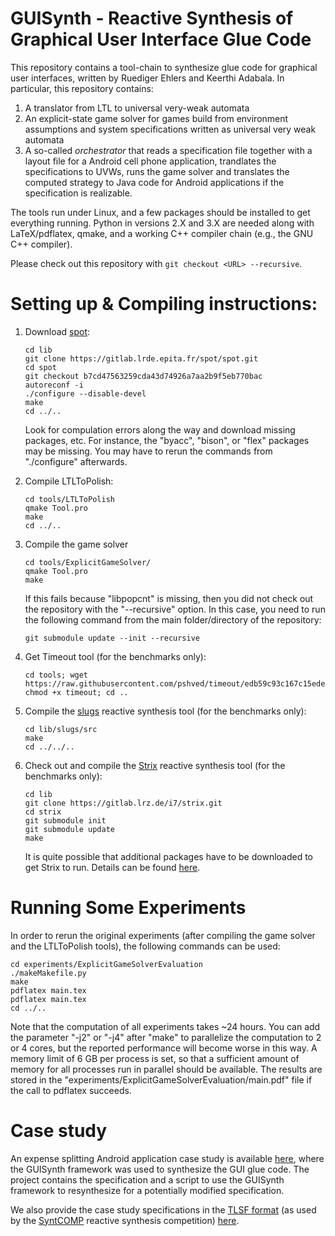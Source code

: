 GUISynth - Reactive Synthesis of Graphical User Interface Glue Code
===================================================================
This repository contains a tool-chain to synthesize glue code for graphical user interfaces, written by Ruediger Ehlers and Keerthi Adabala. In particular, this repository contains:

1. A translator from LTL to universal very-weak automata
2. An explicit-state game solver for games build from environment assumptions and system specifications written as universal very weak automata
3. A so-called _orchestrator_ that reads a specification file together with a layout file for a Android cell phone application, trandlates the specifications to UVWs, runs the game solver and translates the computed strategy to Java code for Android applications if the specification is realizable.

The tools run under Linux, and a few packages should be installed to get everything running. Python in versions 2.X and 3.X are needed along with LaTeX/pdflatex, qmake, and a working C++ compiler chain (e.g., the GNU C++ compiler).

Please check out this repository with `git checkout <URL> --recursive`.


Setting up & Compiling instructions:
====================================

1. Download [spot](https://spot.lrde.epita.fr/):
   ```
   cd lib
   git clone https://gitlab.lrde.epita.fr/spot/spot.git
   cd spot
   git checkout b7cd47563259cda43d74926a7aa2b9f5eb770bac
   autoreconf -i
   ./configure --disable-devel
   make
   cd ../..
   ```
    
   Look for compulation errors along the way and download missing packages, etc.
   For instance, the "byacc", "bison", or "flex" packages may be missing. You may have to rerun the commands from "./configure" afterwards.
    
2. Compile LTLToPolish:
   ```
   cd tools/LTLToPolish
   qmake Tool.pro
   make
   cd ../..
   ```
    
3. Compile the game solver
   ```
   cd tools/ExplicitGameSolver/
   qmake Tool.pro
   make
   ```
    
   If this fails because "libpopcnt" is missing, then you did not check out the repository with the "--recursive" option. In this case, you need to run the following command from the main folder/directory of the repository:

   ```
   git submodule update --init --recursive
   ```
    
4. Get Timeout tool (for the benchmarks only):

   ```
   cd tools; wget https://raw.githubusercontent.com/pshved/timeout/edb59c93c167c15ede5ccc2795e1abee25ebf9b4/timeout; chmod +x timeout; cd ..
   ```
   
5. Compile the [slugs](https://github.com/verifiablerobotics/slugs) reactive synthesis tool (for the benchmarks only):
   ```
   cd lib/slugs/src
   make
   cd ../../..
   ```
   
6. Check out and compile the [Strix](https://strix.model.in.tum.de/) reactive synthesis tool (for the benchmarks only):
   ```
   cd lib
   git clone https://gitlab.lrz.de/i7/strix.git
   cd strix
   git submodule init
   git submodule update
   make
   ```

   It is quite possible that additional packages have to be downloaded to get Strix to run. Details can be found [here](https://gitlab.lrz.de/i7/strix//blob/master/doc/BUILDING.md).

Running Some Experiments
====================================
In order to rerun the original experiments (after compiling the game solver and the LTLToPolish tools), the following commands can be used:

```
cd experiments/ExplicitGameSolverEvaluation
./makeMakefile.py
make
pdflatex main.tex
pdflatex main.tex
cd ../..
```

Note that the computation of all experiments takes ~24 hours. You can add the parameter "-j2" or "-j4" after "make" to parallelize the computation to 2 or 4 cores, but the reported performance will become worse in this way. A memory limit of 6 GB per process is set, so that a sufficient amount of memory for all processes run in parallel should be available. The results are stored in the "experiments/ExplicitGameSolverEvaluation/main.pdf" file if the call to pdflatex succeeds.


Case study
====================================
An expense splitting Android application case study is available [here](https://github.com/tuc-es/ExpenseSplit), where the GUISynth framework was used to synthesize the GUI glue code. The project contains the specification and a script to use the GUISynth framework to resynthesize for a potentially modified specification.

We also provide the case study specifications in the [TLSF format](https://arxiv.org/abs/1604.02284) (as used by the [SyntCOMP](http://www.syntcomp.org/) reactive synthesis competition) [here](https://github.com/tuc-es/guisynth/raw/master/experiments/ExplicitGameSolverEvaluation/CostSplitGUISpecificationsTLSF.zip).
